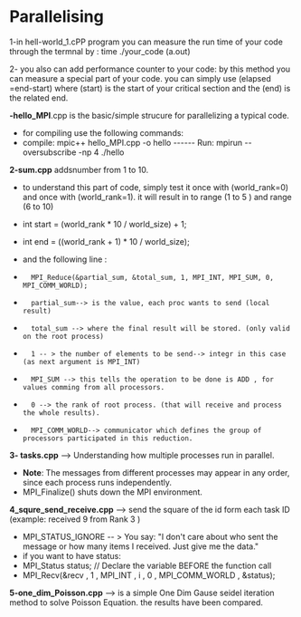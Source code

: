# Parallelising
1-in hell-world_1.cPP program you can measure the run time of your code through the termnal by : time ./your_code (a.out)

2- you also can add performance counter to your code:
by this method you can measure a special part of your code.
you can simply use (elapsed =end-start) where (start)
is the start of your critical section and the (end) is the related end.


**-hello_MPI**.cpp is the basic/simple strucure for parallelizing a typical code.
* for compiling use the following commands:
* compile: mpic++ hello_MPI.cpp -o hello ------ Run: mpirun --oversubscribe -np 4 ./hello

**2-sum.cpp** addsnumber from 1 to 10.
* to understand this part of code, simply test it once with (world_rank=0) and once with (world_rank=1). it will result in to range (1 to 5 ) and range (6 to 10)
*   int start = (world_rank * 10 / world_size) + 1;
*   int end = ((world_rank + 1) * 10 / world_size);

*   and the following line :
*       MPI_Reduce(&partial_sum, &total_sum, 1, MPI_INT, MPI_SUM, 0, MPI_COMM_WORLD);
*       partial_sum--> is the value, each proc wants to send (local result)
*       total_sum --> where the final result will be stored. (only valid on the root process)
*       1 -- > the number of elements to be send--> integr in this case (as next argument is MPI_INT)
*       MPI_SUM --> this tells the operation to be done is ADD , for values comming from all processors.
*       0 --> the rank of root process. (that will receive and process the whole results).
*       MPI_COMM_WORLD--> communicator which defines the group of processors participated in this reduction.

**3- tasks.cpp** -->  Understanding how multiple processes run in parallel.
* **Note**: The messages from different processes may appear in any order, since each process runs independently.
* MPI_Finalize() shuts down the MPI environment.

**4_squre_send_receive.cpp** --> send the square of the id form each task ID (example: received 9 from Rank 3 ) 
* MPI_STATUS_IGNORE -- > You say: "I don't care about who sent the message or how many items I received. Just give me the data."
* if you want to have status:
*  MPI_Status status; // Declare the variable BEFORE the function call
*  MPI_Recv(&recv , 1 , MPI_INT , i , 0 , MPI_COMM_WORLD , &status);

**5-one_dim_Poisson.cpp** --> is a simple One Dim Gause seidel iteration method to solve Poisson Equation. the results have been compared.




